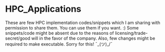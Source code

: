 # HPC_Applications
These are few HPC implementation codes/snippets which I am sharing with permission to share them. You can use them if you want. :)
Some snippets/code might be absent due to the reasons of licensing/trade-secret/good will in the favor of the company. Also, few changes might be required to make executable. Sorry for this! ¯\_(ツ)_/¯
